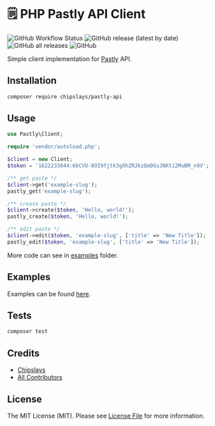 # 🗒 PHP Pastly API Client

![GitHub Workflow Status](https://img.shields.io/github/workflow/status/chipslays/pastly-api/tests)
![GitHub release (latest by date)](https://img.shields.io/github/v/release/chipslays/pastly-api)
![GitHub all releases](https://img.shields.io/github/downloads/chipslays/pastly-api/total)
![GitHub](https://img.shields.io/github/license/chipslays/pastly-api)

Simple client implementation for [Pastly](https://pastly.chipslays.ru) API.

## Installation

```bash
composer require chipslays/pastly-api
```

## Usage

```php
use Pastly\Client;

require 'vendor/autoload.php';

$client = new Client;
$token = '1622233044:6bCVU-8OI9fjtk3gXhZRJkzQeDGsJNKti2MuBM_n9V';

/** get paste */
$client->get('example-slug');
pastly_get('example-slug');

/** create paste */
$client->create($token, 'Hello, world!');
pastly_create($token, 'Hello, world!');

/** edit paste */
$client->edit($token, 'example-slug', ['title' => 'New Title']);
pastly_edit($token, 'example-slug', ['title' => 'New Title']);
```

More code can see in [examples](/examples/) folder.

## Examples

Examples can be found [here](/examples/).

## Tests

```bash
composer test
```

## Credits

- [Chipslays](https://github.com/chipslays)
- [All Contributors](../../contributors)

## License

The MIT License (MIT). Please see [License File](LICENSE.md) for more information.
